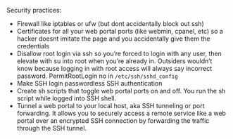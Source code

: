 Security practices:
- Firewall like iptables or ufw (but dont accidentally block out ssh)
- Certificates for all your web portal ports (like webmin, cpanel, etc) so a hacker doesnt imitate the page and you accidentally give them the credentials
- Disallow root login via ssh so you’re forced to login with any user, then elevate with su into root when you’re already in. Outsiders wouldn’t know because logging in with root access will always say incorrect password.
  PermitRootLogin no  in `/etc/ssh/sshd_config`
- Make SSH login passwordless SSH authentication
- Create sh scripts that toggle web portal ports on and off. You run the sh script while logged into SSH shell. 
- Tunnel a web portal to your local host, aka SSH tunneling or port forwarding. It allows you to securely access a remote service like a web portal over an encrypted SSH connection by forwarding the traffic through the SSH tunnel.
